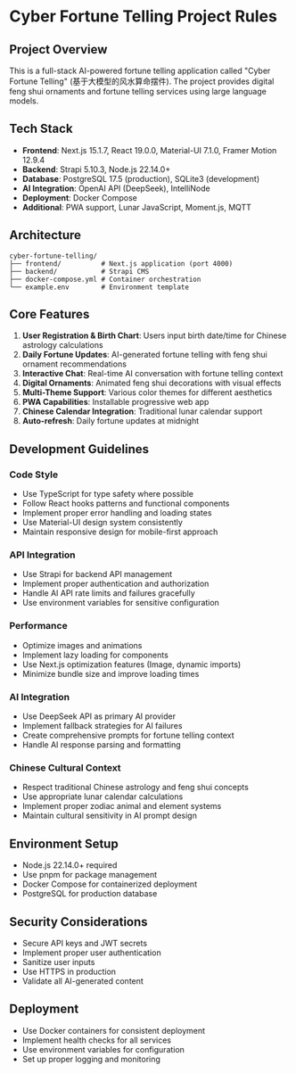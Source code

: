 # Cyber Fortune Telling Project Rules

## Project Overview
This is a full-stack AI-powered fortune telling application called "Cyber Fortune Telling" (基于大模型的风水算命摆件). The project provides digital feng shui ornaments and fortune telling services using large language models.

## Tech Stack
- **Frontend**: Next.js 15.1.7, React 19.0.0, Material-UI 7.1.0, Framer Motion 12.9.4
- **Backend**: Strapi 5.10.3, Node.js 22.14.0+
- **Database**: PostgreSQL 17.5 (production), SQLite3 (development)
- **AI Integration**: OpenAI API (DeepSeek), IntelliNode
- **Deployment**: Docker Compose
- **Additional**: PWA support, Lunar JavaScript, Moment.js, MQTT

## Architecture
```
cyber-fortune-telling/
├── frontend/          # Next.js application (port 4000)
├── backend/           # Strapi CMS 
├── docker-compose.yml # Container orchestration
└── example.env        # Environment template
```

## Core Features
1. **User Registration & Birth Chart**: Users input birth date/time for Chinese astrology calculations
2. **Daily Fortune Updates**: AI-generated fortune telling with feng shui ornament recommendations
3. **Interactive Chat**: Real-time AI conversation with fortune telling context
4. **Digital Ornaments**: Animated feng shui decorations with visual effects
5. **Multi-Theme Support**: Various color themes for different aesthetics
6. **PWA Capabilities**: Installable progressive web app
7. **Chinese Calendar Integration**: Traditional lunar calendar support
8. **Auto-refresh**: Daily fortune updates at midnight

## Development Guidelines

### Code Style
- Use TypeScript for type safety where possible
- Follow React hooks patterns and functional components
- Implement proper error handling and loading states
- Use Material-UI design system consistently
- Maintain responsive design for mobile-first approach

### API Integration
- Use Strapi for backend API management
- Implement proper authentication and authorization
- Handle AI API rate limits and failures gracefully
- Use environment variables for sensitive configuration

### Performance
- Optimize images and animations
- Implement lazy loading for components
- Use Next.js optimization features (Image, dynamic imports)
- Minimize bundle size and improve loading times

### AI Integration
- Use DeepSeek API as primary AI provider
- Implement fallback strategies for AI failures
- Create comprehensive prompts for fortune telling context
- Handle AI response parsing and formatting

### Chinese Cultural Context
- Respect traditional Chinese astrology and feng shui concepts
- Use appropriate lunar calendar calculations
- Implement proper zodiac animal and element systems
- Maintain cultural sensitivity in AI prompt design

## Environment Setup
- Node.js 22.14.0+ required
- Use pnpm for package management
- Docker Compose for containerized deployment
- PostgreSQL for production database

## Security Considerations
- Secure API keys and JWT secrets
- Implement proper user authentication
- Sanitize user inputs
- Use HTTPS in production
- Validate all AI-generated content

## Deployment
- Use Docker containers for consistent deployment
- Implement health checks for all services
- Use environment variables for configuration
- Set up proper logging and monitoring 